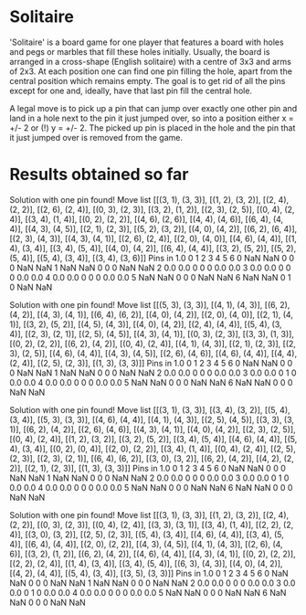 # Solitaire

'Solitaire' is a board game for one player that features a board with holes and pegs or marbles that fill these holes
initially. Usually, the board is arranged in a cross-shape (English solitaire) with a centre of 3x3 and arms of 2x3.
At each position one can find one pin filling the hole, apart from the central position which remains empty.
The goal is to get rid of all the pins except for one and, ideally, have that last pin fill the central hole.

A legal move is to pick up a pin that can jump over exactly one other pin and land in a hole next to the pin it just
jumped over, so into a position either x = +/- 2 or (!) y = +/- 2. The picked up pin is placed in the hole and the
pin that it just jumped over is removed from the game.


# Results obtained so far

Solution with one pin found!
Move list        [[(3, 1), (3, 3)], [(1, 2), (3, 2)], [(2, 4), (2, 2)], [(2, 6), (2, 4)], [(0, 3), (2, 3)], [(3, 2), (1, 2)], [(2, 3), (2, 5)], [(0, 4), (2, 4)], [(3, 4), (1, 4)], [(0, 2), (2, 2)], [(4, 6), (2, 6)], [(4, 4), (4, 6)], [(6, 4), (4, 4)], [(4, 3), (4, 5)], [(2, 1), (2, 3)], [(5, 2), (3, 2)], [(4, 0), (4, 2)], [(6, 2), (6, 4)], [(2, 3), (4, 3)], [(4, 3), (4, 1)], [(2, 6), (2, 4)], [(2, 0), (4, 0)], [(4, 6), (4, 4)], [(1, 4), (3, 4)], [(3, 4), (5, 4)], [(4, 0), (4, 2)], [(6, 4), (4, 4)], [(3, 2), (5, 2)], [(5, 2), (5, 4)], [(5, 4), (3, 4)], [(3, 4), (3, 6)]]
Pins in  1.0
     0    1  2  3  4    5    6
0  NaN  NaN  0  0  0  NaN  NaN
1  NaN  NaN  0  0  0  NaN  NaN
2  0.0  0.0  0  0  0  0.0  0.0
3  0.0  0.0  0  0  0  0.0  0.0
4  0.0  0.0  0  0  0  0.0  0.0
5  NaN  NaN  0  0  0  NaN  NaN
6  NaN  NaN  0  1  0  NaN  NaN


Solution with one pin found!
Move list        [[(5, 3), (3, 3)], [(4, 1), (4, 3)], [(6, 2), (4, 2)], [(4, 3), (4, 1)], [(6, 4), (6, 2)], [(4, 0), (4, 2)], [(2, 0), (4, 0)], [(2, 1), (4, 1)], [(3, 2), (5, 2)], [(4, 5), (4, 3)], [(4, 0), (4, 2)], [(2, 4), (4, 4)], [(5, 4), (3, 4)], [(2, 3), (2, 1)], [(2, 5), (4, 5)], [(4, 3), (4, 1)], [(0, 3), (2, 3)], [(3, 3), (1, 3)], [(0, 2), (2, 2)], [(6, 2), (4, 2)], [(0, 4), (2, 4)], [(4, 1), (4, 3)], [(2, 1), (2, 3)], [(2, 3), (2, 5)], [(4, 6), (4, 4)], [(4, 3), (4, 5)], [(2, 6), (4, 6)], [(4, 6), (4, 4)], [(4, 4), (2, 4)], [(2, 5), (2, 3)], [(1, 3), (3, 3)]]
Pins in  1.0
     0    1  2  3  4    5    6
0  NaN  NaN  0  0  0  NaN  NaN
1  NaN  NaN  0  0  0  NaN  NaN
2  0.0  0.0  0  0  0  0.0  0.0
3  0.0  0.0  0  1  0  0.0  0.0
4  0.0  0.0  0  0  0  0.0  0.0
5  NaN  NaN  0  0  0  NaN  NaN
6  NaN  NaN  0  0  0  NaN  NaN

Solution with one pin found!
Move list        [[(3, 1), (3, 3)], [(3, 4), (3, 2)], [(5, 4), (3, 4)], [(5, 3), (3, 3)], [(4, 6), (4, 4)], [(4, 1), (4, 3)], [(2, 5), (4, 5)], [(3, 3), (3, 1)], [(6, 2), (4, 2)], [(2, 6), (4, 6)], [(4, 3), (4, 1)], [(4, 0), (4, 2)], [(2, 3), (2, 5)], [(0, 4), (2, 4)], [(1, 2), (3, 2)], [(3, 2), (5, 2)], [(3, 4), (5, 4)], [(4, 6), (4, 4)], [(5, 4), (3, 4)], [(0, 2), (0, 4)], [(2, 0), (2, 2)], [(3, 4), (1, 4)], [(0, 4), (2, 4)], [(2, 5), (2, 3)], [(2, 3), (2, 1)], [(6, 4), (6, 2)], [(3, 0), (3, 2)], [(6, 2), (4, 2)], [(4, 2), (2, 2)], [(2, 1), (2, 3)], [(1, 3), (3, 3)]]
Pins in  1.0
     0    1  2  3  4    5    6
0  NaN  NaN  0  0  0  NaN  NaN
1  NaN  NaN  0  0  0  NaN  NaN
2  0.0  0.0  0  0  0  0.0  0.0
3  0.0  0.0  0  1  0  0.0  0.0
4  0.0  0.0  0  0  0  0.0  0.0
5  NaN  NaN  0  0  0  NaN  NaN
6  NaN  NaN  0  0  0  NaN  NaN

Solution with one pin found!
Move list        [[(3, 1), (3, 3)], [(1, 2), (3, 2)], [(2, 4), (2, 2)], [(0, 3), (2, 3)], [(0, 4), (2, 4)], [(3, 3), (3, 1)], [(3, 4), (1, 4)], [(2, 2), (2, 4)], [(3, 0), (3, 2)], [(2, 5), (2, 3)], [(5, 4), (3, 4)], [(4, 6), (4, 4)], [(3, 4), (5, 4)], [(6, 4), (4, 4)], [(2, 0), (2, 2)], [(4, 3), (4, 5)], [(4, 1), (4, 3)], [(2, 6), (4, 6)], [(3, 2), (1, 2)], [(6, 2), (4, 2)], [(4, 6), (4, 4)], [(4, 3), (4, 1)], [(0, 2), (2, 2)], [(2, 2), (2, 4)], [(1, 4), (3, 4)], [(3, 4), (5, 4)], [(6, 3), (4, 3)], [(4, 0), (4, 2)], [(4, 2), (4, 4)], [(5, 4), (3, 4)], [(3, 5), (3, 3)]]
Pins in  1.0
     0    1  2  3  4    5    6
0  NaN  NaN  0  0  0  NaN  NaN
1  NaN  NaN  0  0  0  NaN  NaN
2  0.0  0.0  0  0  0  0.0  0.0
3  0.0  0.0  0  1  0  0.0  0.0
4  0.0  0.0  0  0  0  0.0  0.0
5  NaN  NaN  0  0  0  NaN  NaN
6  NaN  NaN  0  0  0  NaN  NaN